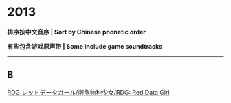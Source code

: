 # 2013

**排序按中文音序 | Sort by Chinese phonetic order**

**有些包含游戏原声带 | Some include game soundtracks**

----

## B

[RDG レッドデータガール/濒危物种少女/RDG: Red Data Girl](/wiki/RDG_%E3%83%AC%E3%83%83%E3%83%89%E3%83%87%E3%83%BC%E3%82%BF%E3%82%AC%E3%83%BC%E3%83%AB.md)


